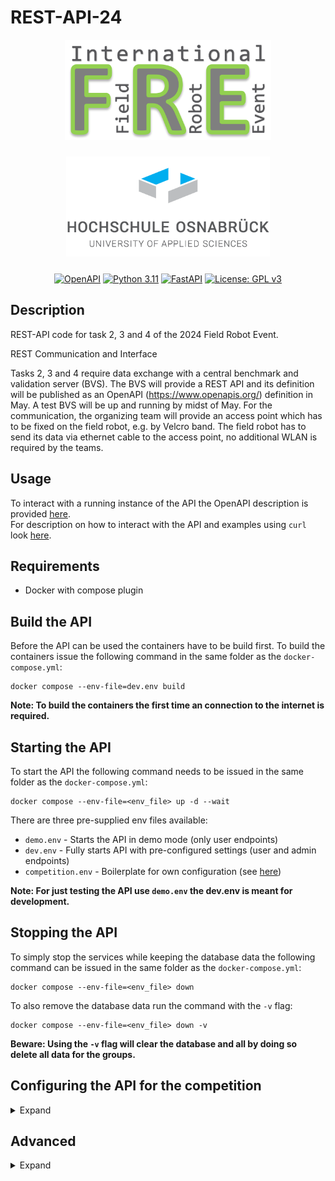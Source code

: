 # REST-API-24

<p align="middle">
  <a href="https://fieldrobot.nl/event/"><img src="docs/static/logos/FRE-logo.png" height="160" alt="International Field Robot Event"></a>
</p>
<p align="middle">
  <a href="https://www.hs-osnabrueck.de/"><img src="docs/static/logos/HS-OS-Logo.png" height="160" style="margin: 10px;" alt="Hochschule Osnabrueck"></a>
</p>
<p align="middle">
  <a href="https://editor.swagger.io/?url=https://raw.githubusercontent.com/FieldRobotEvent/REST-API-24/main/docs/static/openapi.json"><img src="https://img.shields.io/badge/open--API-V3.1-brightgreen.svg?style=flat&label=OpenAPI" alt="OpenAPI"/></a>
  <a href="https://www.python.org/"><img src="https://img.shields.io/badge/Python-3.11-3776AB.svg?style=flat&logo=python&logoColor=white" alt="Python 3.11"/></a>
  <a href="https://fastapi.tiangolo.com/"><img src="https://img.shields.io/badge/FastAPI-0.110.0-009688.svg?style=flat&logo=FastAPI&logoColor=white" alt="FastAPI"/></a>
  <a href="https://www.gnu.org/licenses/gpl-3.0"><img src="https://img.shields.io/badge/License-GPLv3-blue.svg" alt="License: GPL v3"/></a>
</p>

## Description
REST-API code for task 2, 3 and 4 of the 2024 Field Robot Event.

REST Communication and Interface

Tasks 2, 3 and 4 require data exchange with a central benchmark and validation server (BVS). The
BVS will provide a REST API and its definition will be published as an OpenAPI (https://www.openapis.org/) definition in
May. A test BVS will be up and running by midst of May. For the communication, the organizing
team will provide an access point which has to be fixed on the field robot, e.g. by Velcro band.
The field robot has to send its data via ethernet cable to the access point, no additional WLAN is
required by the teams.

## Usage
To interact with a running instance of the API the OpenAPI description is provided [here](docs/static/openapi.json).\
For description on how to interact with the API and examples using ```curl``` look [here](docs/api-example.md).

## Requirements
- Docker with compose plugin

## Build the API
Before the API can be used the containers have to be build first.
To build the containers issue the following command in the same folder as the ```docker-compose.yml```:

```
docker compose --env-file=dev.env build
```

**Note: To build the containers the first time an connection to the internet is required.**

## Starting the API
To start the API the following command needs to be issued in the same folder as the ```docker-compose.yml```:

```
docker compose --env-file=<env_file> up -d --wait
```
There are three pre-supplied env files available:
- ```demo.env``` - Starts the API in demo mode (only user endpoints)
- ```dev.env``` - Fully starts API with pre-configured settings (user and admin endpoints)
- ```competition.env``` - Boilerplate for own configuration (see [here](#configuring-the-api-for-the-competition))

**Note: For just testing the API use ```demo.env``` the dev.env is meant for development.**

## Stopping the API
To simply stop the services while keeping the database data the following command can be issued in the same folder as the ```docker-compose.yml```:

```
docker compose --env-file=<env_file> down
```

To also remove the database data run the command with the ```-v``` flag:

```
docker compose --env-file=<env_file> down -v
```

**Beware: Using the ```-v``` flag will clear the database and all by doing so delete all data for the groups.**

## Configuring the API for the competition

<details>
    <summary> Expand</summary>

To configure for competition the following entries in the ```competition.env``` have to be populated with the data for the competition.
- All entries are expected to be JSON formatted.
- Currently unused ```TASK``` entries can be set as empty arrays.
- ```ADMIN_API_KEY``` and ```FRE_POSTGRES_PASSWD``` have to be set before first run or the stack will fail to start.

### Group entries:
A group entry consists of a name and an API-Key.
The following rules apply:
- Group ```name``` must be unique and should not contain special characters aside of space.
- The ```api-key``` should be unique and consist only of characters (upper and lower case) and numbers.
- The ```api-key``` should be at least 21 characters long.

```
GROUPS='[
    {
        "name": <name of the first group>,
        "api-key": <api key for the first group>
    },
    {
        "name": <name of the second group>,
        "api-key": <api key for the second group>
    },
    {
        "name": <name of the nth group>,
        "api-key": <api key for the nth group>
    }
]'
```

### Task 2 solution
For task 2 solutions following rules apply:
- ```row_number``` starts at 1.
- ```plant_count``` should be positive or 0.
- must be keep secret.

```
TASK2_ROWS_SOLUTION='[
    {
        "row_number": 1,
        "plant_count": <plant count first row>
    },
    {
        "row_number": 2,
        "plant_count": <plant count second row>
    },
    {
        "row_number": <n>, 
        "plant_count": <plant count nth row>
    }
]'
```

### Task 3 solution
For task 3 solutions following rules apply:
- ```x``` and ```y``` are in metre.
- must be keep secret.

```
TASK3_POSITIONS_SOLUTION='[
    {
        "x": <x float value first point>,
        "y": <y float value first point>
    },
    {
        "x": <x float value second point>,
        "y": <y float value second point>
    },
    {
        "x": <x float value nth point>,
        "y": <y float value nth point>
    }
]'
```

### Task 4 positions
For task 3 solutions following rules apply:
- ```x``` and ```y``` are in metre.

```
TASK4_POSITIONS='[
    {
        "x": <x float value first point>,
        "y": <y float value first point>
    },
    {
        "x": <x float value second point>,
        "y": <y float value second point>
    },
    {
        "x": <x float value nth point>,
        "y": <y float value nth point>
    }
]'
```

### Admin API key
For the admin API key the following rules apply:
- Must consist only of characters (upper and lower case) and numbers.
- Should be at least 21 characters long.
- Must be keep secret.

```
ADMIN_API_KEY=<admin API-Key>
```

### Postgres key
For the postgres key the following rules apply:
- Must consist only of characters (upper and lower case) and numbers.
- Should be at least 21 characters long.

```
FRE_POSTGRES_PASSWD=<Postgres database key>
```


## Starting the for competition
After configuring the competition.dev the stack can be started by running the following command in the same folder as the ```docker-compose.yml```:

```
docker compose --env-file=competition.env up -d --wait
```

If the ```competition.env``` is changed afterwards the stack has to be recreated by running the start command again.

**Beware: The Posgres key can not be changed once it has been set. To recover from an faulty postgres key the stack has to be stopped using the ```-v``` flag, clearing the entire database, and then restarted using the upper start command**

</details>

## Advanced

<details>
    <summary> Expand</summary>

## Backup database
To create an backup of the database run the following command in the same folder as the ```docker-compose.yml```:

```
docker compose --env-file=<env_file> exec postgres pg_dump -d fre -f /backups/fre.sql
```

Use the same env file you used to start the server.
The backup will be an SQL database dump called ```fre.sql``` in the backups folder.

**Note 1: Because the ```fre.sql``` file is created by the container you might have to claim ownership of the file depending on your filesystem.**

**Note 2: Calling the backup function multiple times will override the previous backup.**

## Debugging
For debugging purposes the logs of the for the containers can be printed out using:

```
docker compose --env-file=<env_file> logs <service_name>
```

Currently available service names are:
- ```api```
- ```postgres```
</details>
